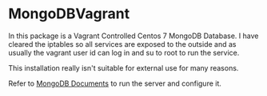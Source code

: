 MongoDBVagrant
==============

In this package is a Vagrant Controlled Centos 7 MongoDB Database. I have cleared the iptables so all services are exposed to the outside and as usually the vagrant user id can log in and su to root to run the service. 

This installation really isn't suitable for external use for many reasons.

Refer to [MongoDB Documents](http://docs.mongodb.org/manual/) to run the server and configure it.